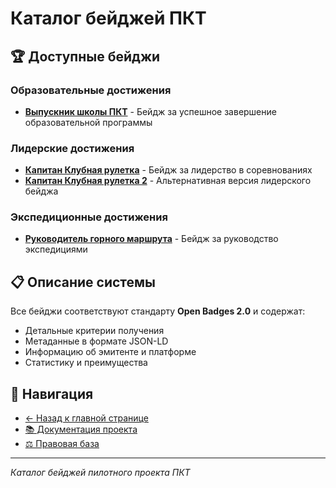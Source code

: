 # Каталог бейджей ПКТ

## 🏆 Доступные бейджи

### Образовательные достижения
- **[Выпускник школы ПКТ](выпускник-школы-пкт-badge.md)** - Бейдж за успешное завершение образовательной программы

### Лидерские достижения  
- **[Капитан Клубная рулетка](капитан-клубная-рулетка-badge.md)** - Бейдж за лидерство в соревнованиях
- **[Капитан Клубная рулетка 2](капитан-клубная-рулетка-2-badge.md)** - Альтернативная версия лидерского бейджа

### Экспедиционные достижения
- **[Руководитель горного маршрута](рукль-горного-маршрута-badge.md)** - Бейдж за руководство экспедициями

## 📋 Описание системы

Все бейджи соответствуют стандарту **Open Badges 2.0** и содержат:
- Детальные критерии получения
- Метаданные в формате JSON-LD
- Информацию об эмитенте и платформе
- Статистику и преимущества

## 🔗 Навигация

- [← Назад к главной странице](../README.md)
- [📚 Документация проекта](../документы/)
- [⚖️ Правовая база](../правовые-документы/)

---

*Каталог бейджей пилотного проекта ПКТ*
